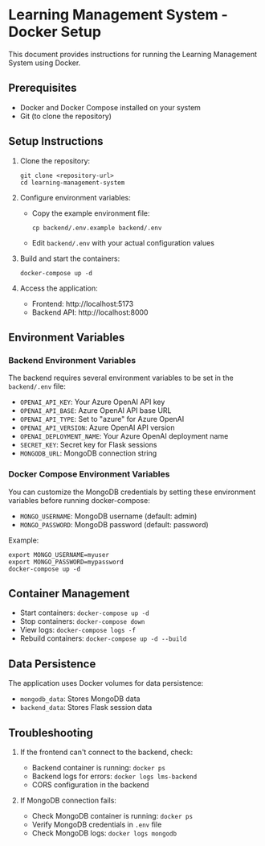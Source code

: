 # Learning Management System - Docker Setup

This document provides instructions for running the Learning Management System using Docker.

## Prerequisites

- Docker and Docker Compose installed on your system
- Git (to clone the repository)

## Setup Instructions

1. Clone the repository:
   ```
   git clone <repository-url>
   cd learning-management-system
   ```

2. Configure environment variables:
   - Copy the example environment file:
     ```
     cp backend/.env.example backend/.env
     ```
   - Edit `backend/.env` with your actual configuration values

3. Build and start the containers:
   ```
   docker-compose up -d
   ```

4. Access the application:
   - Frontend: http://localhost:5173
   - Backend API: http://localhost:8000

## Environment Variables

### Backend Environment Variables

The backend requires several environment variables to be set in the `backend/.env` file:

- `OPENAI_API_KEY`: Your Azure OpenAI API key
- `OPENAI_API_BASE`: Azure OpenAI API base URL
- `OPENAI_API_TYPE`: Set to "azure" for Azure OpenAI
- `OPENAI_API_VERSION`: Azure OpenAI API version
- `OPENAI_DEPLOYMENT_NAME`: Your Azure OpenAI deployment name
- `SECRET_KEY`: Secret key for Flask sessions
- `MONGODB_URL`: MongoDB connection string

### Docker Compose Environment Variables

You can customize the MongoDB credentials by setting these environment variables before running docker-compose:

- `MONGO_USERNAME`: MongoDB username (default: admin)
- `MONGO_PASSWORD`: MongoDB password (default: password)

Example:
```
export MONGO_USERNAME=myuser
export MONGO_PASSWORD=mypassword
docker-compose up -d
```

## Container Management

- Start containers: `docker-compose up -d`
- Stop containers: `docker-compose down`
- View logs: `docker-compose logs -f`
- Rebuild containers: `docker-compose up -d --build`

## Data Persistence

The application uses Docker volumes for data persistence:

- `mongodb_data`: Stores MongoDB data
- `backend_data`: Stores Flask session data

## Troubleshooting

1. If the frontend can't connect to the backend, check:
   - Backend container is running: `docker ps`
   - Backend logs for errors: `docker logs lms-backend`
   - CORS configuration in the backend

2. If MongoDB connection fails:
   - Check MongoDB container is running: `docker ps`
   - Verify MongoDB credentials in `.env` file
   - Check MongoDB logs: `docker logs mongodb`